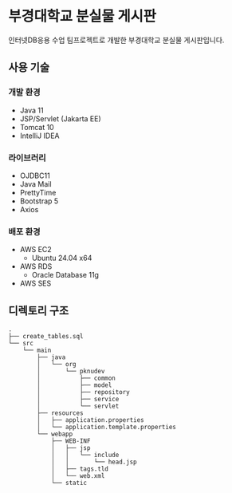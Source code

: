 # 부경대학교 분실물 게시판

인터넷DB응용 수업 팀프로젝트로 개발한 부경대학교 분실물 게시판입니다.

## 사용 기술

### 개발 환경

- Java 11
- JSP/Servlet (Jakarta EE)
- Tomcat 10
- IntelliJ IDEA

### 라이브러리

- OJDBC11
- Java Mail
- PrettyTime
- Bootstrap 5
- Axios

### 배포 환경

- AWS EC2
  - Ubuntu 24.04 x64
- AWS RDS
  - Oracle Database 11g
- AWS SES

## 디렉토리 구조

```
.
├── create_tables.sql
└── src
    └── main
        ├── java
        │   └── org
        │       └── pknudev
        │           ├── common
        │           ├── model
        │           ├── repository
        │           ├── service
        │           └── servlet
        ├── resources
        │   ├── application.properties
        │   └── application.template.properties
        └── webapp
            ├── WEB-INF
            │   ├── jsp
            │   │   └── include
            │   │       └── head.jsp
            │   ├── tags.tld
            │   └── web.xml
            └── static
```
